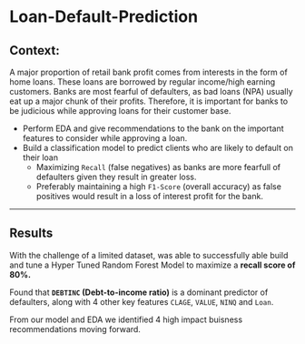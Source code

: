 # Loan-Default-Prediction
## **Context:**
A major proportion of retail bank profit comes from interests in the form of home loans. These loans are borrowed by regular income/high earning customers. Banks are most fearful of defaulters, as bad loans (NPA) usually eat up a major chunk of their profits. Therefore, it is important for banks to be judicious while approving loans for their customer base.

* Perform EDA and give recommendations to the bank on the important features to consider while approving a loan.
* Build a classification model to predict clients who are likely to default on their loan
    * Maximizing `Recall` (false negatives) as banks are more fearfull of defaulters given they result in greater loss. 
    * Preferably maintaining a high `F1-Score` (overall accuracy) as false positives would result in a loss of interest profit for the bank. 
--------------------------------
## **Results**
With the challenge of a limited dataset, was able to successfully able build and tune a Hyper Tuned Random Forest Model to maximize a **recall score of 80%.**

Found that **`DEBTINC` (Debt-to-income ratio)** is a dominant predictor of defaulters, along with 4 other key features `CLAGE`, `VALUE`, `NINQ` and `Loan`.

From our model and EDA we identified 4 high impact buisness recommendations moving forward.
